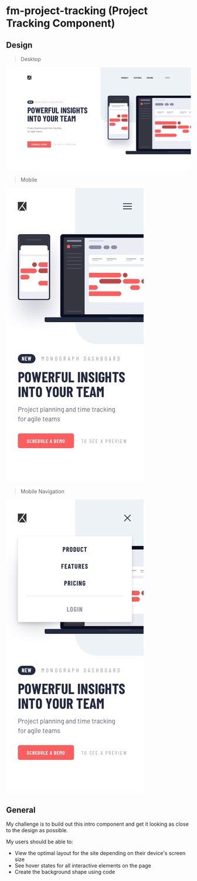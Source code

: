 # fm-project-tracking (Project Tracking Component)

## Design 

> Desktop

![Desktop Design](./design/desktop-design.jpg)

> Mobile

![Mobile Design](./design/mobile-design.jpg)

> Mobile Navigation

![Mobile Navigation Design](./design/mobile-navigation.jpg)

## General

My challenge is to build out this intro component and get it looking as close to the design as possible.

My users should be able to:

- View the optimal layout for the site depending on their device's screen size
- See hover states for all interactive elements on the page
- Create the background shape using code
